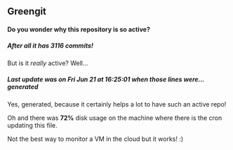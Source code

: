 ## Greengit

#### Do you wonder why this repository is so active?

##### After all it has 3116 commits!

But is it *really* active? Well...

##### Last update was on Fri Jun 21 at 16:25:01 when those lines were... generated

Yes, generated, because it certainly helps a lot to have such an active repo!

Oh and there was **72%** disk usage on the machine
where there is the cron updating this file.

Not the best way to monitor a VM in the cloud but it works! :)
